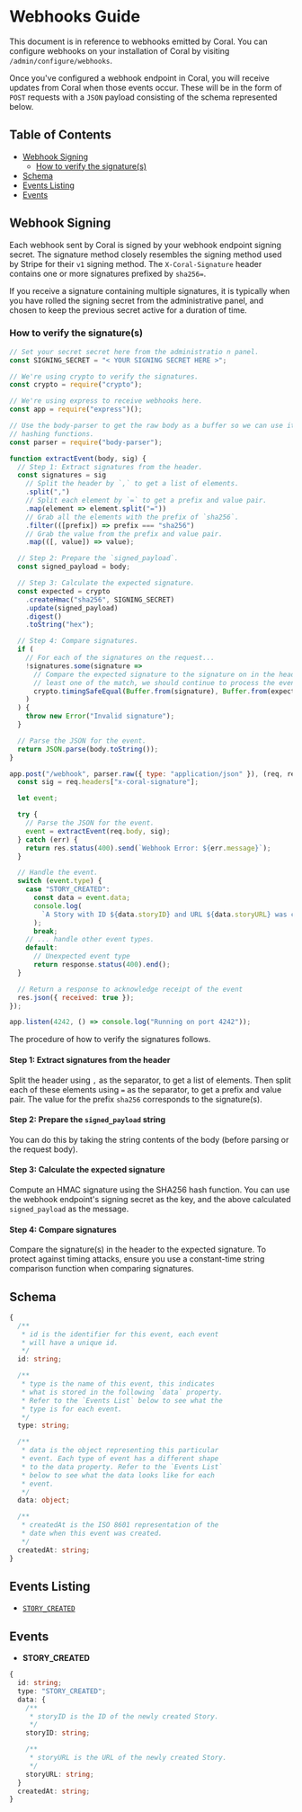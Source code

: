 # Webhooks Guide

This document is in reference to webhooks emitted by Coral. You can configure
webhooks on your installation of Coral by visiting `/admin/configure/webhooks`.

Once you've configured a webhook endpoint in Coral, you will receive updates
from Coral when those events occur. These will be in the form of `POST` requests
with a `JSON` payload consisting of the schema represented below.

<!-- START doctoc generated TOC please keep comment here to allow auto update -->
<!-- DON'T EDIT THIS SECTION, INSTEAD RE-RUN doctoc TO UPDATE -->
## Table of Contents

- [Webhook Signing](#webhook-signing)
  - [How to verify the signature(s)](#how-to-verify-the-signatures)
- [Schema](#schema)
- [Events Listing](#events-listing)
- [Events](#events)

<!-- END doctoc generated TOC please keep comment here to allow auto update -->

## Webhook Signing

Each webhook sent by Coral is signed by your webhook endpoint signing secret.
The signature method closely resembles the signing method used by Stripe for
their `v1` signing method. The `X-Coral-Signature` header contains one or more
signatures prefixed by `sha256=`.

If you receive a signature containing multiple signatures, it is typically when
you have rolled the signing secret from the administrative panel, and chosen to
keep the previous secret active for a duration of time.

### How to verify the signature(s)

```js
// Set your secret secret here from the administratio n panel.
const SIGNING_SECRET = "< YOUR SIGNING SECRET HERE >";

// We're using crypto to verify the signatures.
const crypto = require("crypto");

// We're using express to receive webhooks here.
const app = require("express")();

// Use the body-parser to get the raw body as a buffer so we can use it with the
// hashing functions.
const parser = require("body-parser");

function extractEvent(body, sig) {
  // Step 1: Extract signatures from the header.
  const signatures = sig
    // Split the header by `,` to get a list of elements.
    .split(",")
    // Split each element by `=` to get a prefix and value pair.
    .map(element => element.split("="))
    // Grab all the elements with the prefix of `sha256`.
    .filter(([prefix]) => prefix === "sha256")
    // Grab the value from the prefix and value pair.
    .map(([, value]) => value);

  // Step 2: Prepare the `signed_payload`.
  const signed_payload = body;

  // Step 3: Calculate the expected signature.
  const expected = crypto
    .createHmac("sha256", SIGNING_SECRET)
    .update(signed_payload)
    .digest()
    .toString("hex");

  // Step 4: Compare signatures.
  if (
    // For each of the signatures on the request...
    !signatures.some(signature =>
      // Compare the expected signature to the signature on in the header. If at
      // least one of the match, we should continue to process the event.
      crypto.timingSafeEqual(Buffer.from(signature), Buffer.from(expected))
    )
  ) {
    throw new Error("Invalid signature");
  }

  // Parse the JSON for the event.
  return JSON.parse(body.toString());
}

app.post("/webhook", parser.raw({ type: "application/json" }), (req, res) => {
  const sig = req.headers["x-coral-signature"];

  let event;

  try {
    // Parse the JSON for the event.
    event = extractEvent(req.body, sig);
  } catch (err) {
    return res.status(400).send(`Webhook Error: ${err.message}`);
  }

  // Handle the event.
  switch (event.type) {
    case "STORY_CREATED":
      const data = event.data;
      console.log(
        `A Story with ID ${data.storyID} and URL ${data.storyURL} was created!`
      );
      break;
    // ... handle other event types.
    default:
      // Unexpected event type
      return response.status(400).end();
  }

  // Return a response to acknowledge receipt of the event
  res.json({ received: true });
});

app.listen(4242, () => console.log("Running on port 4242"));
```

The procedure of how to verify the signatures follows.

#### **Step 1**: Extract signatures from the header

Split the header using `,` as the separator, to get a list of elements. Then
split each of these elements using `=` as the separator, to get a prefix and
value pair. The value for the prefix `sha256` corresponds to the signature(s).

#### **Step 2**: Prepare the `signed_payload` string

You can do this by taking the string contents of the body (before parsing or the
request body).

#### **Step 3**: Calculate the expected signature

Compute an HMAC signature using the SHA256 hash function. You can use the
webhook endpoint's signing secret as the key, and the above calculated
`signed_payload` as the message.

#### **Step 4**: Compare signatures

Compare the signature(s) in the header to the expected signature. To protect
against timing attacks, ensure you use a constant-time string comparison
function when comparing signatures.

## Schema

```ts
{
  /**
   * id is the identifier for this event, each event
   * will have a unique id.
   */
  id: string;

  /**
   * type is the name of this event, this indicates
   * what is stored in the following `data` property.
   * Refer to the `Events List` below to see what the
   * type is for each event.
   */
  type: string;

  /**
   * data is the object representing this particular
   * event. Each type of event has a different shape
   * to the data property. Refer to the `Events List`
   * below to see what the data looks like for each
   * event.
   */
  data: object;

  /**
   * createdAt is the ISO 8601 representation of the
   * date when this event was created.
   */
  createdAt: string;
}
```

## Events Listing

- [`STORY_CREATED`](#story-created-event)

## Events

- <a id="story-created-event">**STORY_CREATED**</a>

```ts
{
  id: string;
  type: "STORY_CREATED";
  data: {
    /**
     * storyID is the ID of the newly created Story.
     */
    storyID: string;

    /**
     * storyURL is the URL of the newly created Story.
     */
    storyURL: string;
  }
  createdAt: string;
}
```
